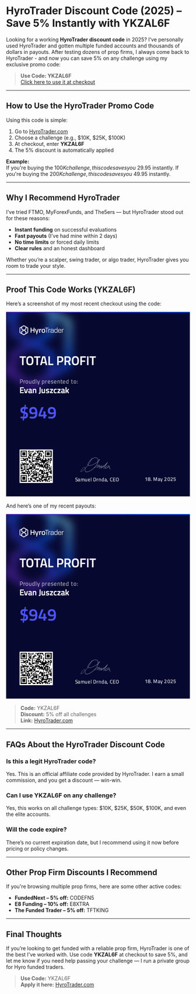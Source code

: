 
# HyroTrader Discount Code (2025) – Save 5% Instantly with YKZAL6F

Looking for a working **HyroTrader discount code** in 2025? I’ve personally used HyroTrader and gotten multiple funded accounts and thousands of dollars in payouts. After testing dozens of prop firms, I always come back to HyroTrader - and now you can save 5% on any challenge using my exclusive promo code:

> **Use Code: YKZAL6F**  
> [Click here to use it at checkout](https://www.hyrotrader.com/start-trading/?coupon=ykzal6f&src=ChallengeBuy)

---

## How to Use the HyroTrader Promo Code

Using this code is simple:

1. Go to [HyroTrader.com](https://www.hyrotrader.com/start-trading/?coupon=ykzal6f&src=ChallengeBuy)
2. Choose a challenge (e.g., $10K, $25K, $100K)
3. At checkout, enter **YKZAL6F**
4. The 5% discount is automatically applied

**Example:**  
If you're buying the $100K challenge, this code saves you ~$29.95 instantly.
If you're buying the $200K challenge, this code saves you ~$49.95 instantly.

---

## Why I Recommend HyroTrader

I’ve tried FTMO, MyForexFunds, and The5ers — but HyroTrader stood out for these reasons:

- **Instant funding** on successful evaluations
- **Fast payouts** (I’ve had mine within 2 days)
- **No time limits** or forced daily limits
- **Clear rules** and an honest dashboard

Whether you’re a scalper, swing trader, or algo trader, HyroTrader gives you room to trade your style.

---

## Proof This Code Works (YKZAL6F)

Here’s a screenshot of my most recent checkout using the code:

![HyroTrader Discount Screenshot](./temp.png)

And here’s one of my recent payouts:

![HyroTrader Payout](./temp.png)

> **Code:** YKZAL6F  
> **Discount:** 5% off all challenges  
> **Link:** [HyroTrader.com](https://www.hyrotrader.com/start-trading/?coupon=ykzal6f&src=ChallengeBuy)

---

## FAQs About the HyroTrader Discount Code

### Is this a legit HyroTrader code?
Yes. This is an official affiliate code provided by HyroTrader. I earn a small commission, and you get a discount — win-win.

### Can I use YKZAL6F on any challenge?
Yes, this works on all challenge types: $10K, $25K, $50K, $100K, and even the elite accounts.

### Will the code expire?
There’s no current expiration date, but I recommend using it now before pricing or policy changes.

---

## Other Prop Firm Discounts I Recommend
If you're browsing multiple prop firms, here are some other active codes:

- **FundedNext – 5% off:** CODEFN5
- **E8 Funding – 10% off:** E8XTRA
- **The Funded Trader – 5% off:** TFTKING

---

## Final Thoughts

If you’re looking to get funded with a reliable prop firm, HyroTrader is one of the best I’ve worked with. Use code **YKZAL6F** at checkout to save 5%, and let me know if you need help passing your challenge — I run a private group for Hyro funded traders.

> **Use Code:** YKZAL6F  
> **Apply it here:** [HyroTrader.com](https://www.hyrotrader.com/start-trading/?coupon=ykzal6f&src=ChallengeBuy)
